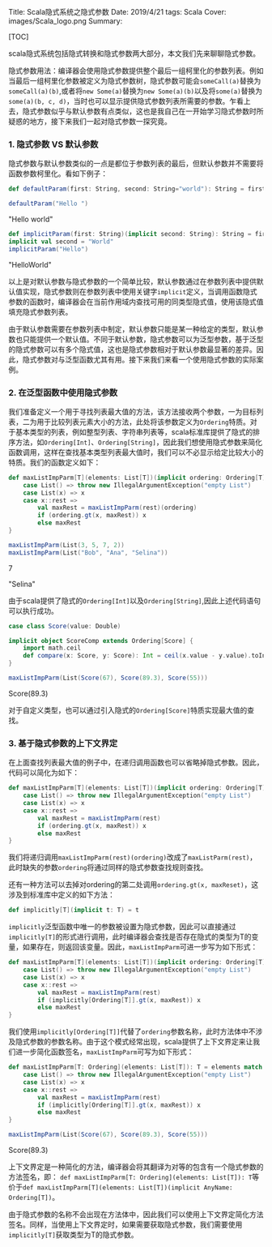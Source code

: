 Title: Scala隐式系统之隐式参数
Date: 2019/4/21
tags: Scala
Cover: images/Scala_logo.png
Summary:

[TOC]


scala隐式系统包括隐式转换和隐式参数两大部分，本文我们先来聊聊隐式参数。

隐式参数用法：编译器会使用隐式参数提供整个最后一组柯里化的参数列表。例如当最后一组柯里化参数被定义为隐式参数树，隐式参数可能会`someCall(a)`替换为`someCall(a)(b)`,或者将`new Some(a)`替换为`new Some(a)(b)`以及将`some(a)`替换为`some(a)(b, c, d)`，当时也可以显示提供隐式参数列表所需要的参数。乍看上去，隐式参数似乎与默认参数有点类似，这也是我自己在一开始学习隐式参数时所疑惑的地方，接下来我们一起对隐式参数一探究竟。

### 1. 隐式参数 VS 默认参数

隐式参数与默认参数类似的一点是都位于参数列表的最后，但默认参数并不需要将函数参数柯里化。看如下例子：


```scala
def defaultParam(first: String, second: String="world"): String = first + second

defaultParam("Hello ")
```

"Hello world"




```scala
def implicitParam(first: String)(implicit second: String): String = first + second
implicit val second = "World"
implicitParam("Hello")
```

"HelloWorld"



以上是对默认参数与隐式参数的一个简单比较，默认参数通过在参数列表中提供默认值实现，隐式参数则在参数列表中使用关键字`implicit`定义，当调用函数隐式参数的函数时，编译器会在当前作用域内查找可用的同类型隐式值，使用该隐式值填充隐式参数列表。

由于默认参数需要在参数列表中制定，默认参数只能是某一种给定的类型，默认参数也只能提供一个默认值。不同于默认参数，隐式参数可以为泛型参数，基于泛型的隐式参数可以有多个隐式值，这也是隐式参数相对于默认参数最显著的差异。因此，隐式参数对与泛型函数尤其有用。接下来我们来看一个使用隐式参数的实际案例。

### 2. 在泛型函数中使用隐式参数

我们准备定义一个用于寻找列表最大值的方法，该方法接收两个参数，一为目标列表，二为用于比较列表元素大小的方法，此处将该参数定义为`Ordering`特质。对于基本类型的列表，例如整型列表、字符串列表等，scala标准库提供了隐式的排序方法，如`Ordering[Int]`、`Ordering[String]`，因此我们想使用隐式参数来简化函数调用，这样在查找基本类型列表最大值时，我们可以不必显示给定比较大小的特质。我们的函数定义如下：


```scala
def maxListImpParm[T](elements: List[T])(implicit ordering: Ordering[T]): T = elements match {
    case List() => throw new IllegalArgumentException("empty List")
    case List(x) => x
    case x::rest =>
        val maxRest = maxListImpParm(rest)(ordering)
        if (ordering.gt(x, maxRest)) x
        else maxRest
}
```




```scala
maxListImpParm(List(3, 5, 7, 2))
maxListImpParm(List("Bob", "Ana", "Selina"))
```

7

"Selina"



由于scala提供了隐式的`Ordering[Int]`以及`Ordering[String]`,因此上述代码语句可以执行成功。


```scala
case class Score(value: Double)

implicit object ScoreComp extends Ordering[Score] {
    import math.ceil
    def compare(x: Score, y: Score): Int = ceil(x.value - y.value).toInt
}

maxListImpParm(List(Score(67), Score(89.3), Score(55)))
```


Score(89.3)



对于自定义类型，也可以通过引入隐式的`Ordering[Score]`特质实现最大值的查找。

 ### 3. 基于隐式参数的上下文界定

在上面查找列表最大值的例子中，在递归调用函数也可以省略掉隐式参数。因此，代码可以简化为如下：


```scala
def maxListImpParm[T](elements: List[T])(implicit ordering: Ordering[T]): T = elements match {
    case List() => throw new IllegalArgumentException("empty List")
    case List(x) => x
    case x::rest =>
        val maxRest = maxListImpParm(rest)
        if (ordering.gt(x, maxRest)) x
        else maxRest
}
```



我们将递归调用`maxListImpParm(rest)(ordering)`改成了`maxListParm(rest)`，此时缺失的参数`ordering`将通过同样的隐式参数查找规则查找。

还有一种方法可以去掉对ordering的第二处调用`ordering.gt(x, maxReset)`，这涉及到标准库中定义的如下方法：


```scala
def implicitly[T](implicit t: T) = t
```


`implicitly`泛型函数中唯一的参数被设置为隐式参数，因此可以直接通过`implicitly[T]`的形式进行调用，此时编译器会查找是否存在隐式的类型为T的变量，如果存在，则返回该变量。因此，`maxListImpParm`可进一步写为如下形式：


```scala
def maxListImpParm[T](elements: List[T])(implicit ordering: Ordering[T]): T = elements match {
    case List() => throw new IllegalArgumentException("empty List")
    case List(x) => x
    case x::rest =>
        val maxRest = maxListImpParm(rest)
        if (implicitly[Ordering[T]].gt(x, maxRest)) x
        else maxRest
}
```

我们使用`implicitly[Ordering[T]]`代替了`ordering`参数名称，此时方法体中不涉及隐式参数的参数名称。由于这个模式经常出现，scala提供了上下文界定来让我们进一步简化函数签名，`maxListImpParm`可写为如下形式：


```scala
def maxListImpParm[T: Ordering](elements: List[T]): T = elements match {
    case List() => throw new IllegalArgumentException("empty List")
    case List(x) => x
    case x::rest =>
        val maxRest = maxListImpParm(rest)
        if (implicitly[Ordering[T]].gt(x, maxRest)) x
        else maxRest
}

maxListImpParm(List(Score(67), Score(89.3), Score(55)))
```

Score(89.3)



上下文界定是一种简化的方法，编译器会将其翻译为对等的包含有一个隐式参数的方法签名，即：
`def maxListImpParm[T: Ordering](elements: List[T]): T`等价于`def maxListImpParm[T](elements: List[T])(implicit AnyName: Ordering[T])`。

由于隐式参数的名称不会出现在方法体中，因此我们可以使用上下文界定简化方法签名。同样，当使用上下文界定时，如果需要获取隐式参数，我们需要使用`implicitly[T]`获取类型为T的隐式参数。
